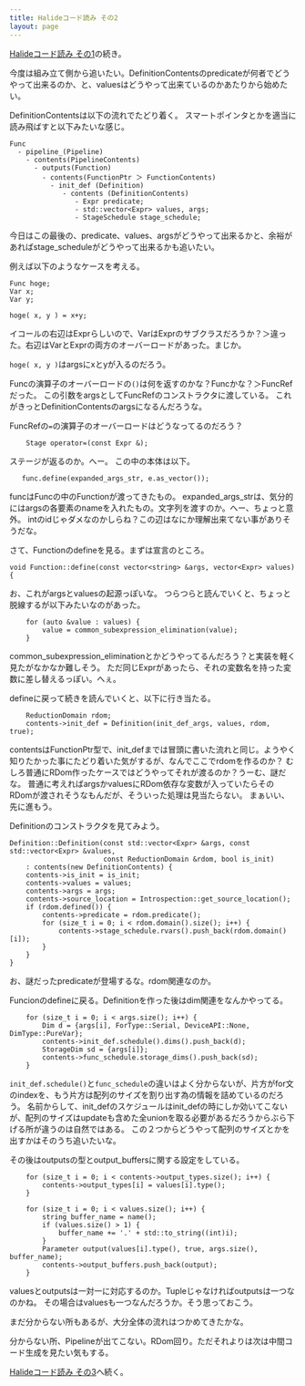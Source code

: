 ```yaml
---
title: Halideコード読み その2
layout: page
---
```


[Halideコード読み その1](https://karino2.github.io/2020/10/14/halide_reading_1.html)の続き。

今度は組み立て側から追いたい。DefinitionContentsのpredicateが何者でどうやって出来るのか、と、valuesはどうやって出来ているのかあたりから始めたい。

DefinitionContentsは以下の流れでたどり着く。
スマートポインタとかを適当に読み飛ばすと以下みたいな感じ。

```
Func
  - pipeline_(Pipeline)
    - contents(PipelineContents)
      - outputs(Function)
        - contents(FunctionPtr ＞ FunctionContents)
          - init_def (Definition)
             - contents (DefinitionContents)
                - Expr predicate;
                - std::vector<Expr> values, args;
                - StageSchedule stage_schedule;
```

今日はこの最後の、predicate、values、argsがどうやって出来るかと、余裕があればstage_scheduleがどうやって出来るかも追いたい。

例えば以下のようなケースを考える。

```
Func hoge;
Var x;
Var y;

hoge( x, y ) = x+y;
```

イコールの右辺はExprらしいので、VarはExprのサブクラスだろうか？＞違った。右辺はVarとExprの両方のオーバーロードがあった。まじか。

`hoge( x, y )`はargsにxとyが入るのだろう。

Funcの演算子のオーバーロードの`()`は何を返すのかな？Funcかな？＞FuncRefだった。
この引数をargsとしてFuncRefのコンストラクタに渡している。
これがきっとDefinitionContentsのargsになるんだろうな。

FuncRefの`=`の演算子のオーバーロードはどうなってるのだろう？

```
    Stage operator=(const Expr &);
```

ステージが返るのか。へー。
この中の本体は以下。

```
   func.define(expanded_args_str, e.as_vector());
```

funcはFuncの中のFunctionが渡ってきたもの。
expanded_args_strは、気分的にはargsの各要素のnameを入れたもの。文字列を渡すのか。へー、ちょっと意外。
intのidじゃダメなのかしらね？この辺はなにか理解出来てない事がありそうだな。

さて、Functionのdefineを見る。まずは宣言のところ。

```
void Function::define(const vector<string> &args, vector<Expr> values) {
```

お、これがargsとvaluesの起源っぽいな。
つらつらと読んでいくと、ちょっと脱線するが以下みたいなのがあった。

```
    for (auto &value : values) {
        value = common_subexpression_elimination(value);
    }
```

common_subexpression_eliminationとかどうやってるんだろう？と実装を軽く見たがなかなか難しそう。
ただ同じExprがあったら、それの変数名を持った変数に差し替えるっぽい。へぇ。

defineに戻って続きを読んでいくと、以下に行き当たる。

```
    ReductionDomain rdom;
    contents->init_def = Definition(init_def_args, values, rdom, true);
```

contentsはFunctionPtr型で、init_defまでは冒頭に書いた流れと同じ。ようやく知りたかった事にたどり着いた気がするが、なんでここでrdomを作るのか？
むしろ普通にRDom作ったケースではどうやってそれが渡るのか？うーむ、謎だな。
普通に考えればargsかvaluesにRDom依存な変数が入っていたらそのRDomが渡されそうなもんだが、そういった処理は見当たらない。
まぁいい、先に進もう。

Definitionのコンストラクタを見てみよう。

```
Definition::Definition(const std::vector<Expr> &args, const std::vector<Expr> &values,
                       const ReductionDomain &rdom, bool is_init)
    : contents(new DefinitionContents) {
    contents->is_init = is_init;
    contents->values = values;
    contents->args = args;
    contents->source_location = Introspection::get_source_location();
    if (rdom.defined()) {
        contents->predicate = rdom.predicate();
        for (size_t i = 0; i < rdom.domain().size(); i++) {
            contents->stage_schedule.rvars().push_back(rdom.domain()[i]);
        }
    }
}
```

お、謎だったpredicateが登場するな。rdom関連なのか。

Funcionのdefineに戻る。Definitionを作った後はdim関連をなんかやってる。

```
    for (size_t i = 0; i < args.size(); i++) {
        Dim d = {args[i], ForType::Serial, DeviceAPI::None, DimType::PureVar};
        contents->init_def.schedule().dims().push_back(d);
        StorageDim sd = {args[i]};
        contents->func_schedule.storage_dims().push_back(sd);
    }
```

`init_def.schedule()`と`func_schedule`の違いはよく分からないが、片方がfor文のindexを、もう片方は配列のサイズを割り出す為の情報を詰めているのだろう。
名前からして、init_defのスケジュールはinit_defの時にしか効いてこないが、配列のサイズはupdateも含めた全unionを取る必要があるだろうからぶら下げる所が違うのは自然ではある。
この２つからどうやって配列のサイズとかを出すかはそのうち追いたいな。

その後はoutputsの型とoutput_buffersに関する設定をしている。

```
    for (size_t i = 0; i < contents->output_types.size(); i++) {
        contents->output_types[i] = values[i].type();
    }

    for (size_t i = 0; i < values.size(); i++) {
        string buffer_name = name();
        if (values.size() > 1) {
            buffer_name += '.' + std::to_string((int)i);
        }
        Parameter output(values[i].type(), true, args.size(), buffer_name);
        contents->output_buffers.push_back(output);
    }
```

valuesとoutputsは一対一に対応するのか。Tupleじゃなければoutputsは一つなのかね。
その場合はvaluesも一つなんだろうか。そう思っておこう。

まだ分からない所もあるが、大分全体の流れはつかめてきたかな。

分からない所、Pipelineが出てこない。RDom回り。ただそれよりは次は中間コード生成を見たい気もする。

[Halideコード読み その3](https://karino2.github.io/2020/10/15/halide_reading_3.html)へ続く。